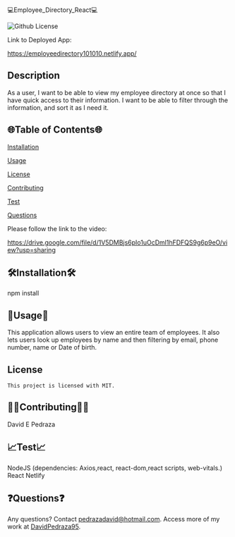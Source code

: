 💻Employee_Directory_React💻

  ![Github License](https://img.shields.io/badge/license-MIT-blue.svg)

Link to Deployed App:

https://employeedirectory101010.netlify.app/

  ## Description
  
 As a user, I want to be able to view my employee directory at once so that I have quick access to their information. I want to be able to filter through the information, and sort it as I need it.
 
  <ur>

  ## 🌐Table of Contents🌐
  [Installation](#installation)

  [Usage](#usage)

  
[License](#license)


  [Contributing](#contributing)

  [Test](#test)

  [Questions](#questions)

  
  Please follow the link to the video:
  
  https://drive.google.com/file/d/1V5DMBjs6pIo1uOcDml1hFDFQS9g6p9eO/view?usp=sharing
 
  
  ## 🛠️Installation🛠️
 npm install

  <ur>

  ## 📁Usage📁
  This application allows users to view an entire team of employees. It also lets users look up employees by name and then filtering by email, phone number, name or Date of birth.
    
  ## License 
    This project is licensed with MIT.

  <ur>

  ## 👨‍💼Contributing👩‍💼
  David E Pedraza
  <ur>

  ## 📈Test📈
  NodeJS (dependencies: Axios,react, react-dom,react scripts, web-vitals.)
  React
  Netlify
  <ur>
    
    
  ## ❓Questions❓
  Any questions? Contact pedrazadavid@hotmail.com. Access more of my work at [DavidPedraza95](https://github.com/DavidPedraza95/).
